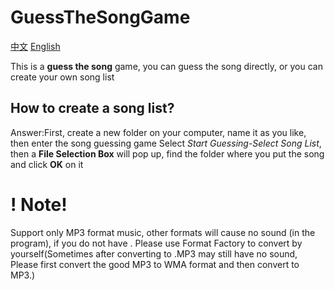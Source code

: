 # GuessTheSongGame
[中文](https://github.com/JVFCN/Guess-the-song-game/blob/main/README.md)  [English](https://github.com/JVFCN/Guess-the-song-game/blob/main/READMEE)

This is a **guess the song** game, you can guess the song directly, or you can create your own song list

## How to create a song list?
Answer:First, create a new folder on your computer, name it as you like, then enter the song guessing game
Select *Start Guessing*-*Select Song List*, then a **File Selection Box** will pop up, find the folder where you put the song and click **OK** on it
# ! Note!
Support only MP3 format music, other formats will cause no sound (in the program), if you do not have . Please use Format Factory to convert by yourself(Sometimes after converting to .MP3 may still have no sound, Please first convert the good MP3 to WMA format and then convert to MP3.)
